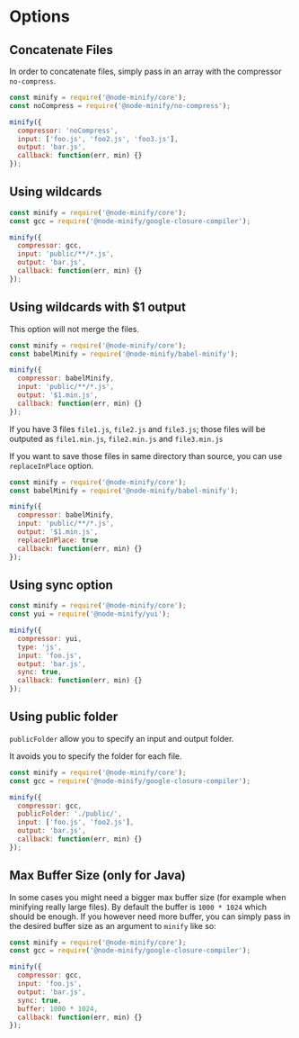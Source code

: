 # Options

## Concatenate Files

In order to concatenate files, simply pass in an array with the compressor `no-compress`.

```js
const minify = require('@node-minify/core');
const noCompress = require('@node-minify/no-compress');

minify({
  compressor: 'noCompress',
  input: ['foo.js', 'foo2.js', 'foo3.js'],
  output: 'bar.js',
  callback: function(err, min) {}
});
```

## Using wildcards

```js
const minify = require('@node-minify/core');
const gcc = require('@node-minify/google-closure-compiler');

minify({
  compressor: gcc,
  input: 'public/**/*.js',
  output: 'bar.js',
  callback: function(err, min) {}
});
```

## Using wildcards with \$1 output

This option will not merge the files.

```js
const minify = require('@node-minify/core');
const babelMinify = require('@node-minify/babel-minify');

minify({
  compressor: babelMinify,
  input: 'public/**/*.js',
  output: '$1.min.js',
  callback: function(err, min) {}
});
```

If you have 3 files `file1.js`, `file2.js` and `file3.js`; those files will be outputed as `file1.min.js`, `file2.min.js` and `file3.min.js`

If you want to save those files in same directory than source, you can use `replaceInPlace` option.

```js
const minify = require('@node-minify/core');
const babelMinify = require('@node-minify/babel-minify');

minify({
  compressor: babelMinify,
  input: 'public/**/*.js',
  output: '$1.min.js',
  replaceInPlace: true
  callback: function(err, min) {}
});
```

## Using sync option

```js
const minify = require('@node-minify/core');
const yui = require('@node-minify/yui');

minify({
  compressor: yui,
  type: 'js',
  input: 'foo.js',
  output: 'bar.js',
  sync: true,
  callback: function(err, min) {}
});
```

## Using public folder

`publicFolder` allow you to specify an input and output folder.

It avoids you to specify the folder for each file.

```js
const minify = require('@node-minify/core');
const gcc = require('@node-minify/google-closure-compiler');

minify({
  compressor: gcc,
  publicFolder: './public/',
  input: ['foo.js', 'foo2.js'],
  output: 'bar.js',
  callback: function(err, min) {}
});
```

## Max Buffer Size (only for Java)

In some cases you might need a bigger max buffer size (for example when minifying really large files).
By default the buffer is `1000 * 1024` which should be enough. If you however need more buffer, you can simply pass in the desired buffer size as an argument to `minify` like so:

```js
const minify = require('@node-minify/core');
const gcc = require('@node-minify/google-closure-compiler');

minify({
  compressor: gcc,
  input: 'foo.js',
  output: 'bar.js',
  sync: true,
  buffer: 1000 * 1024,
  callback: function(err, min) {}
});
```
